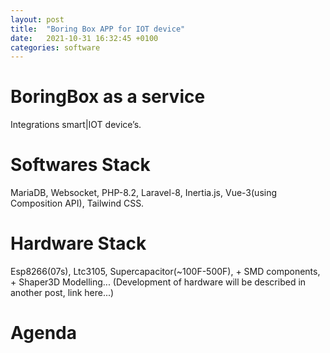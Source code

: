 ```yaml
---
layout: post
title:  "Boring Box APP for IOT device"
date:   2021-10-31 16:32:45 +0100
categories: software
---
```


# BoringBox as a service
Integrations smart|IOT device’s. 

# Softwares Stack
MariaDB, Websocket, PHP-8.2, Laravel-8, Inertia.js, Vue-3(using Composition API), Tailwind CSS.

# Hardware Stack
Esp8266(07s), Ltc3105, Supercapacitor(~100F-500F), + SMD components, + Shaper3D Modelling...
(Development of hardware will be described in another post, link here...)

# Agenda
